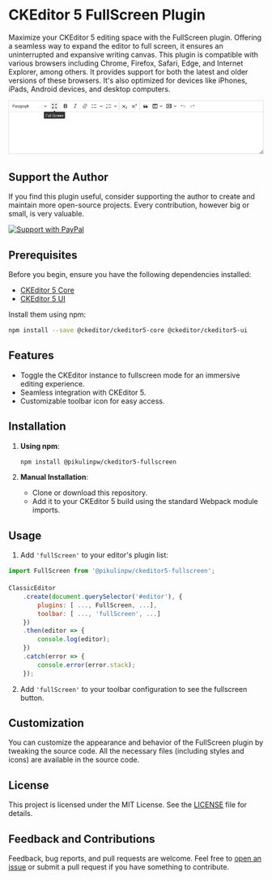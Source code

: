 # CKEditor 5 FullScreen Plugin

Maximize your CKEditor 5 editing space with the FullScreen plugin. Offering a seamless way to expand the editor to full screen, it ensures an uninterrupted and expansive writing canvas.
This plugin is compatible with various browsers including Chrome, Firefox, Safari, Edge, and Internet Explorer, among others. It provides support for both the latest and older versions of these browsers. It's also optimized for devices like iPhones, iPads, Android devices, and desktop computers.

![Fullscreen Plugin Screenshot](screenshot.png)

## Support the Author

If you find this plugin useful, consider supporting the author to create and maintain more open-source projects. Every contribution, however big or small, is very valuable.

[![Support with PayPal](https://img.shields.io/badge/Support-PayPal-blue.svg)](https://www.paypal.com/donate/?hosted_button_id=WR6B6DNBN2KQS)

## Prerequisites

Before you begin, ensure you have the following dependencies installed:

- [CKEditor 5 Core](https://www.npmjs.com/package/@ckeditor/ckeditor5-core)
- [CKEditor 5 UI](https://www.npmjs.com/package/@ckeditor/ckeditor5-ui)

Install them using npm:

```bash
npm install --save @ckeditor/ckeditor5-core @ckeditor/ckeditor5-ui
```

## Features

- Toggle the CKEditor instance to fullscreen mode for an immersive editing experience.
- Seamless integration with CKEditor 5.
- Customizable toolbar icon for easy access.

## Installation

1. **Using npm**:

   ```bash
   npm install @pikulinpw/ckeditor5-fullscreen
   ```

2. **Manual Installation**:

    - Clone or download this repository.
    - Add it to your CKEditor 5 build using the standard Webpack module imports.

## Usage

1. Add `'fullScreen'` to your editor's plugin list:

```javascript
import FullScreen from '@pikulinpw/ckeditor5-fullscreen';

ClassicEditor
    .create(document.querySelector('#editor'), {
        plugins: [ ..., FullScreen, ...],
        toolbar: [ ..., 'fullScreen', ...]
    })
    .then(editor => {
        console.log(editor);
    })
    .catch(error => {
        console.error(error.stack);
    });
```

2. Add `'fullScreen'` to your toolbar configuration to see the fullscreen button.

## Customization

You can customize the appearance and behavior of the FullScreen plugin by tweaking the source code. All the necessary files (including styles and icons) are available in the source code.

## License

This project is licensed under the MIT License. See the [LICENSE](LICENSE.md) file for details.

## Feedback and Contributions

Feedback, bug reports, and pull requests are welcome. Feel free to [open an issue](https://github.com/pikulinpw/ckeditor5-fullscreen/issues) or submit a pull request if you have something to contribute.
